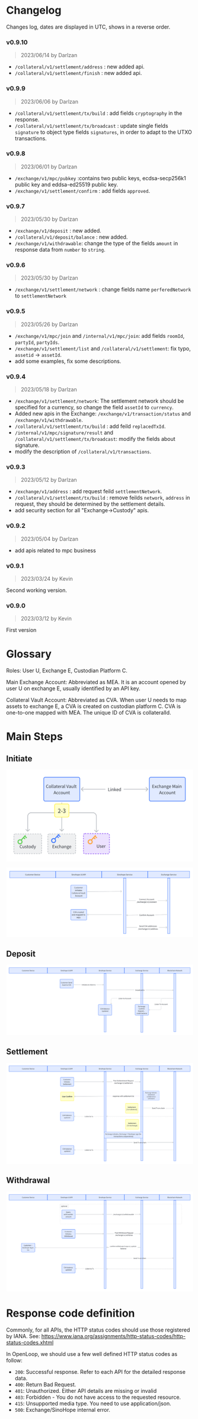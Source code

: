 # Changelog

Changes log, dates are displayed in UTC, shows in a reverse order.

### v0.9.10
> 2023/06/14 by Darlzan

- `/collateral/v1/settlement/address` : new added api.
- `/collateral/v1/settlement/finish` : new added api.

### v0.9.9
> 2023/06/06 by Darlzan

- `/collateral/v1/settlement/tx/build` : add fields `cryptography` in the response.
- `/collateral/v1/settlement/tx/broadcast` : update single fields `signature` to object type fields `signatures`, in order to adapt to the UTXO transactions.

### v0.9.8
> 2023/06/01 by Darlzan

- `/exchange/v1/mpc/pubkey` :contains two public keys, ecdsa-secp256k1 public key and eddsa-ed25519 public key.
- `/exchange/v1/settlement/confirm` : add fields `approved`.

### v0.9.7
> 2023/05/30 by Darlzan

- `/exchange/v1/deposit` : new added.
- `/collateral/v1/deposit/balance` : new added.
- `/exchange/v1/withdrawable`: change the type of the fields `amount` in response data from `number` to `string`.

### v0.9.6
> 2023/05/30 by Darlzan

- `/exchange/v1/settlement/network` : change fields name `perferedNetwork` to `settlementNetwork`

### v0.9.5
> 2023/05/26 by Darlzan

- `/exchange/v1/mpc/join` and `/internal/v1/mpc/join`: add fields `roomId`, `partyId`, `partyIds`.
- `/exchange/v1/settlement/list` and `/collateral/v1/settlement`: fix typo, `assetid` -> `assetId`.
- add some examples, fix some descriptions.

### v0.9.4
> 2023/05/18 by Darlzan

- `/exchange/v1/settlement/network`: The settlement network should be specified for a currency, so change the field `assetId` to `currency`.
- Added new apis in the Exchange: `/exchange/v1/transaction/status` and `/exchange/v1/withdrawable`.
- `/collateral/v1/settlement/tx/build` : add feild `replacedTxId`.
- `/internal/v1/mpc/signature/result` and `/collateral/v1/settlement/tx/broadcast`: modify the fields about signature.
- modify the description of `/collateral/v1/transactions`.

### v0.9.3
> 2023/05/12 by Darlzan

- `/exchange/v1/address` : add request feild `settlementNetwork`.
- `/collateral/v1/settlement/tx/build` : remove feilds `network`, `address` in request, they should be determined by the settlement details.
- add security section for all "Exchange->Custody" apis.

### v0.9.2
> 2023/05/04 by Darlzan

- add apis related to mpc business

### v0.9.1
> 2023/03/24 by Kevin

Second working version.
### v0.9.0
> 2023/03/12 by Kevin

First version

# Glossary

Roles: User U, Exchange E, Custodian Platform C.

Main Exchange Account: Abbreviated as MEA. It is an account opened by user U on exchange E, usually identified by an API key.

Collateral Vault Account: Abbreviated as CVA. When user U needs to map assets to exchange E, a CVA is created on custodian platform C. CVA is one-to-one mapped with MEA. The unique ID of CVA is collateralId.


# Main Steps

## Initiate

![](./images/setup_cva_share.png)

![](./images/setup_seq.png)

## Deposit

![](./images/deposit.png)

## Settlement

![](./images/settlement.png)

## Withdrawal

![](./images/withdraw.png)

# Response code definition

Commonly, for all APIs, the HTTP status codes should use those registered by IANA.
See: <https://www.iana.org/assignments/http-status-codes/http-status-codes.xhtml>

In OpenLoop, we should use a few well defined HTTP status codes as follow:

- `200`: Successful response. Refer to each API for the detailed response data.
- `400`: Return Bad Request.
- `401`: Unauthorized. Either API details are missing or invalid
- `403`: Forbidden - You do not have access to the requested resource.
- `415`: Unsupported media type. You need to use application/json.
- `500`: Exchange/SinoHope internal error.
